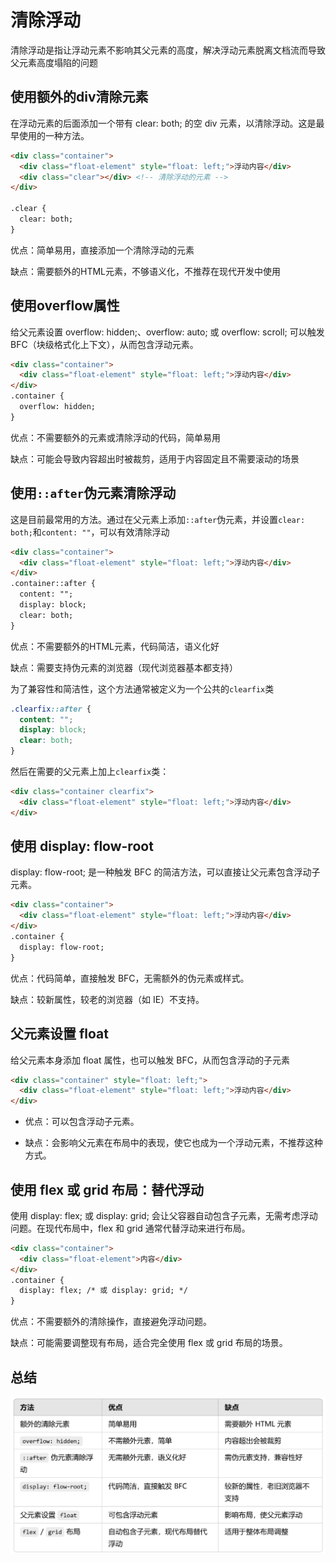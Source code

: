 # 清除浮动

清除浮动是指让浮动元素不影响其父元素的高度，解决浮动元素脱离文档流而导致父元素高度塌陷的问题

## 使用额外的div清除元素
在浮动元素的后面添加一个带有 clear: both; 的空 div 元素，以清除浮动。这是最早使用的一种方法。

```html
<div class="container">
  <div class="float-element" style="float: left;">浮动内容</div>
  <div class="clear"></div> <!-- 清除浮动的元素 -->
</div>

.clear {
  clear: both;
}

```

优点：简单易用，直接添加一个清除浮动的元素

缺点：需要额外的HTML元素，不够语义化，不推荐在现代开发中使用

## 使用overflow属性

给父元素设置 overflow: hidden;、overflow: auto; 或 overflow: scroll; 可以触发 BFC（块级格式化上下文），从而包含浮动元素。

```html
<div class="container">
  <div class="float-element" style="float: left;">浮动内容</div>
</div>
.container {
  overflow: hidden;
}
```

优点：不需要额外的元素或清除浮动的代码，简单易用

缺点：可能会导致内容超出时被裁剪，适用于内容固定且不需要滚动的场景

## 使用`::after`伪元素清除浮动

这是目前最常用的方法。通过在父元素上添加`::after`伪元素，并设置`clear: both;`和`content: ""`，可以有效清除浮动

```html
<div class="container">
  <div class="float-element" style="float: left;">浮动内容</div>
</div>
.container::after {
  content: "";
  display: block;
  clear: both;
}
```

优点：不需要额外的HTML元素，代码简洁，语义化好

缺点：需要支持伪元素的浏览器（现代浏览器基本都支持）

为了兼容性和简洁性，这个方法通常被定义为一个公共的`clearfix`类

```css
.clearfix::after {
  content: "";
  display: block;
  clear: both;
}
```

然后在需要的父元素上加上`clearfix`类：

```html
<div class="container clearfix">
  <div class="float-element" style="float: left;">浮动内容</div>
</div>
```

## 使用 display: flow-root

display: flow-root; 是一种触发 BFC 的简洁方法，可以直接让父元素包含浮动子元素。

```html
<div class="container">
  <div class="float-element" style="float: left;">浮动内容</div>
</div>
.container {
  display: flow-root;
}
```
优点：代码简单，直接触发 BFC，无需额外的伪元素或样式。

缺点：较新属性，较老的浏览器（如 IE）不支持。

##  父元素设置 float

给父元素本身添加 float 属性，也可以触发 BFC，从而包含浮动的子元素

```html
<div class="container" style="float: left;">
  <div class="float-element" style="float: left;">浮动内容</div>
</div>
```

- 优点：可以包含浮动子元素。

- 缺点：会影响父元素在布局中的表现，使它也成为一个浮动元素，不推荐这种方式。

## 使用 flex 或 grid 布局：替代浮动

使用 display: flex; 或 display: grid; 会让父容器自动包含子元素，无需考虑浮动问题。在现代布局中，flex 和 grid 通常代替浮动来进行布局。


```html
<div class="container">
  <div class="float-element">内容</div>
</div>
.container {
  display: flex; /* 或 display: grid; */
}
```

优点：不需要额外的清除操作，直接避免浮动问题。

缺点：可能需要调整现有布局，适合完全使用 flex 或 grid 布局的场景。


## 总结

![alt text](image-10.png)
